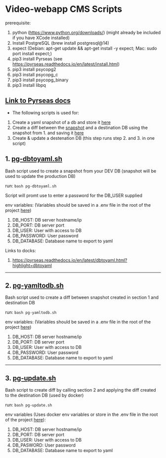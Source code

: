 # Video-webapp CMS Scripts

prerequisite:
1. python (https://www.python.org/downloads/) (might already be included if you have XCode installed)
2. Install PostgreSQL (brew install postgresql@14)
2. expect (Debian: apt-get update && apt-get install -y expect; Mac: sudo port install expect;)
3. pip3 install Pyrseas (see https://pyrseas.readthedocs.io/en/latest/install.html)
4. pip3 install psycopg2
5. pip3 install psycopg_c
6. pip3 install psycopg_binary
7. pip3 install libpq


## [Link to Pyrseas docs](https://pyrseas.readthedocs.io/_/downloads/en/latest/pdf/)
* The following scripts is used for:
1. Create a yaml snapshot of a db and store it [here](../snapshot/CMS-DB.yaml)
2. Create a diff between the [snapshot](../snapshot/CMS-DB.yaml) and a destination DB using the snapshot from 1. and saving it [here](../snapshot/CMS-DIFF.sql)
3. Create & update a destenation DB (this step runs step 2. and 3. in one script)

## 1. [pg-dbtoyaml.sh](./pg-dbtoyaml.sh)

Bash script used to create a snapshot from your DEV DB (snapshot will be used to update the production DB)

run: 
```bash pg-dbtoyaml.sh```

Script will promt use to enter a password for the DB_USER supplied

env variables: (Variables should be saved in a .env file in the root of the project [here](../../.env))
1. DB_HOST: DB server hostname/ip 
2. DB_PORT: DB server port
3. DB_USER: User with access to DB
4. DB_PASSWORD: User password
5. DB_DATABASE: Database name to export to yaml

Links to docks: 
1. https://pyrseas.readthedocs.io/en/latest/dbtoyaml.html?highlight=dbtoyaml

---

## 2. [pg-yamltodb.sh](./pg-yamltodb.sh)

Bash script used to create a diff between snapshot created in section 1 and destination DB

run: 
```bash pg-yamltodb.sh```

env variables: (Variables should be saved in a .env file in the root of the project [here](../../.env))
1. DB_HOST: DB server hostname/ip 
2. DB_PORT: DB server port
3. DB_USER: User with access to DB
4. DB_PASSWORD: User password
5. DB_DATABASE: Database name to export to yaml

---

## 3. [pg-update.sh](./pg-update.sh)

Bash script to create diff by calling section 2 and applying the diff created to the destination DB (used by docker)

run: 
```bash pg-update.sh```

env variables (Uses docker env variables or store in the .env file in the root of the project [here](../../.env)): 
1. DB_HOST: DB server hostname/ip 
2. DB_PORT: DB server port
3. DB_USER: User with access to DB
4. DB_PASWORD: User password
5. DB_DATABASE: Database name to export to yaml
